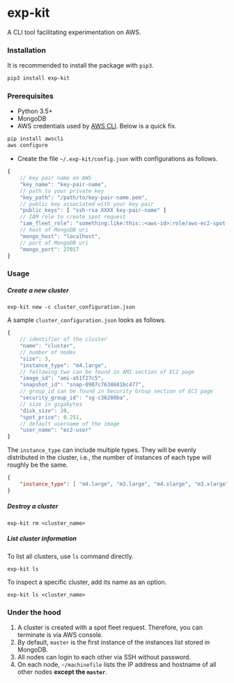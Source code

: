 # exp-kit

A CLI tool facilitating experimentation on AWS.

### Installation

It is recommended to install the package with `pip3`.

```bash
pip3 install exp-kit 
```

### Prerequisites

- Python 3.5+
- MongoDB
- AWS credentials used by [AWS CLI](http://docs.aws.amazon.com/cli/latest/userguide/cli-chap-getting-started.html). Below is a quick fix.
```bash
pip install awscli
aws configure
```
- Create the file `~/.exp-kit/config.json` with configurations as follows.
```javascript
{
    // key pair name on AWS
    "key_name": "key-pair-name",
    // path to your private key
    "key_path": "/path/to/key-pair-name.pem",
    // public key associated with your key pair
    "public_keys": [ "ssh-rsa XXXX key-pair-name" ]
    // IAM role to create spot request
    "iam_fleet_role": "something:like:this::<aws-id>:role/aws-ec2-spot-fleet-tagging-role",
    // host of MongoDB uri
    "mongo_host": "localhost",
    // port of MongoDB uri
    "mongo_port": 27017
}
```

### Usage

##### Create a new cluster

```
exp-kit new -c cluster_configuration.json
```

A sample `cluster_configuration.json` looks as follows.

```javascript
{
    // identifier of the cluster
    "name": "cluster",
    // number of nodes
    "size": 3,
    "instance_type": "m4.large",
    // following two can be found in AMI section of EC2 page
    "image_id": "ami-a51f27c5",
    "snapshot_id": "snap-0907c7634681bc477",
    // group_id can be found in Security Group section of EC2 page
    "security_group_id": "sg-c36280ba",
    // size in gigabytes
    "disk_size": 20,
    "spot_price": 0.251,
    // default username of the image
    "user_name": "ec2-user"
}
```

The `instance_type` can include multiple types. They will be evenly distributed in the cluster, i.e., the number of instances of each type will roughly be the same. 

```json
{ 
    "instance_type": [ "m4.large", "m3.large", "m4.xlarge", "m3.xlarge" ]
}
```

##### Destroy a cluster

```
exp-kit rm <cluster_name>
```


##### List cluster information

To list all clusters, use `ls` command directly.

```
exp-kit ls
```

To inspect a specific cluster, add its name as an option.

```
exp-kit ls <cluster_name>
```

### Under the hood

1. A cluster is created with a spot fleet request. Therefore, you can terminate is via AWS console.
2. By default, `master` is the first instance of the instances list stored in MongoDB.
3. All nodes can login to each other via SSH without password.
4. On each node, `~/machinefile` lists the IP address and hostname of all other nodes **except the `master`**.
